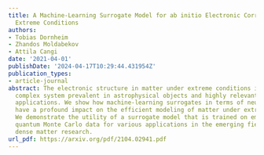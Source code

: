 ```yaml
---
title: A Machine-Learning Surrogate Model for ab initio Electronic Correlations at
  Extreme Conditions
authors:
- Tobias Dornheim
- Zhandos Moldabekov
- Attila Cangi
date: '2021-04-01'
publishDate: '2024-04-17T10:29:44.431954Z'
publication_types:
- article-journal
abstract: The electronic structure in matter under extreme conditions is a challenging
  complex system prevalent in astrophysical objects and highly relevant for technological
  applications. We show how machine-learning surrogates in terms of neural networks
  have a profound impact on the efficient modeling of matter under extreme conditions.
  We demonstrate the utility of a surrogate model that is trained on emphab initio
  quantum Monte Carlo data for various applications in the emerging field of warm
  dense matter research.
url_pdf: https://arxiv.org/pdf/2104.02941.pdf
---
```

